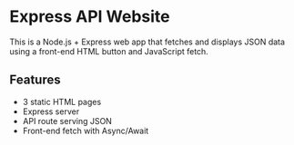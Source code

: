 
# Express API Website

This is a Node.js + Express web app that fetches and displays JSON data using a front-end HTML button and JavaScript fetch.

## Features
- 3 static HTML pages
- Express server
- API route serving JSON
- Front-end fetch with Async/Await
